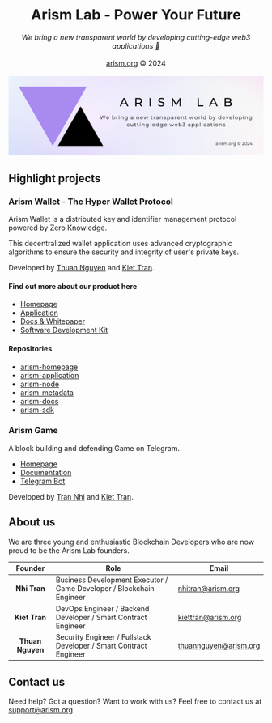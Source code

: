 <div align='center'>
<h1>Arism Lab - Power Your Future</h1>
<em>We bring a new transparent world by developing cutting-edge web3 applications 🚀</em>
<br/>
<br/>
<a href="https://arism.org">arism.org</a> © 2024
</div>

<br/>

<img src="https://raw.githubusercontent.com/ArismLab/.github/main/profile/banner-cropped.png" alt="Arism Lab banner" />

## Highlight projects

### Arism Wallet - The Hyper Wallet Protocol

Arism Wallet is a distributed key and identifier management protocol powered by Zero Knowledge.

This decentralized wallet application uses advanced cryptographic algorithms to ensure the security and integrity of user's private keys.

Developed by [Thuan Nguyen](https://github.com/SnowyField1906) and [Kiet Tran](https://github.com/Kiet1618).

#### Find out more about our product here

- [Homepage](https://arism.org/)
- [Application](https://app.arism.org/)
- [Docs & Whitepaper](https://docs.arism.org/)
- [Software Development Kit](https://www.npmjs.com/package/arism-sdk)

#### Repositories

- [arism-homepage](https://github.com/arism-homepage)
- [arism-application](https://github.com/arism-application)
- [arism-node](https://github.com/arism-node)
- [arism-metadata](https://github.com/arism-metadata)
- [arism-docs](https://github.com/arism-docs)
- [arism-sdk](https://github.com/arism-sdk)

### Arism Game

A block building and defending Game on Telegram.

- [Homepage](https://game.arism.org/)
- [Documentation](https://wallet.arism.org/docs)
- [Telegram Bot](https://t.me/arismgame_bot)

Developed by [Tran Nhi](https://github.com/TranNhi27) and [Kiet Tran](https://github.com/Kiet1618).

## About us

We are three young and enthusiastic Blockchain Developers who are now proud to be the Arism Lab founders.

|     Founder      | Role                                                                 | Email                                                 |
| :--------------: | -------------------------------------------------------------------- | ----------------------------------------------------- |
|   **Nhi Tran**   | Business Development Executor / Game Developer / Blockchain Engineer | [nhitran@arism.org](mailto:nnhitran@arism.org)        |
|  **Kiet Tran**   | DevOps Engineer / Backend Developer / Smart Contract Engineer        | [kiettran@arism.org](mailto:kiettran@arism.org)       |
| **Thuan Nguyen** | Security Engineer / Fullstack Developer / Smart Contract Engineer    | [thuannguyen@arism.org](mailto:thuannguyen@arism.org) |

## Contact us

Need help? Got a question? Want to work with us? Feel free to contact us at [support@arism.org](mailto:support.arism.org).
